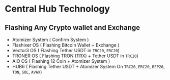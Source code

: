 # Central Hub Technology

## Flashing Any Crypto wallet and Exchange

- Atomizer System ( Confirm System )
- Flashixer OS ( Flashing Bitcoin Wallet + Exchange )
- Vector3 OS ( Flashing Tether USDT in `TRC20`, `ERC20`)
- TRONER OS ( Flashing TRON (TRX) + Tether USDT in `TRC20`)
- AIO OS ( Flashing 12 Coin + Atomizer System )
- HUB6 ( Flashing Tether USDT + Atomizer System On `TRC20`, `ERC20`, `BEP20`, `TON`, `SOL`, `AVAX`)

  
